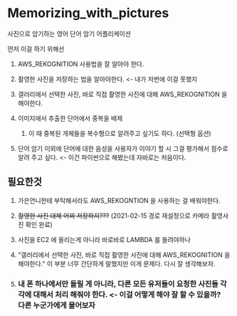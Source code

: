 # Memorizing_with_pictures
사진으로 암기하는 영어 단어 암기 어플리케이션

먼저 이걸 하기 위해선

1. AWS_REKOGNITION 사용법을 잘 알아야 한다.

2. 촬영한 사진을 저장하는 법을 알아야한다. <- 내가 저번에 이걸 못했지

3. 갤러리에서 선택한 사진, 바로 직접 촬영한 사진에 대해 AWS_REKOGNITION 을 해야한다.

4. 이미지에서 추출한 단어에서 중복을 배제
   1. 이 때 중복된 개체들을 복수형으로 알려주고 싶기도 하다. (선택형 옵션)
   
5. 단어 암기 이외에 단어에 대한 음성을 사용자가 이야기 할 시 그걸 평가해서 점수로 알려 주고 싶다. <- 이건 파이썬으로 해봤는데 자바로는 처음이다.

## 필요한것

1. 가은언니한테 부탁해서라도 AWS_REKOGNTION 을 사용하는 걸 배워야한다.

2. ~~촬영한 사진 대체 어찌 저장하지???~~ (2021-02-15 경로 재설정으로 카메라 촬영사진 확인 완료)

3. 사진을 EC2 에 올리는게 아니라 바로바로 LAMBDA 를 돌려야하나

4. "갤러리에서 선택한 사진, 바로 직접 촬영한 사진에 대해 AWS_REKOGNITION 을 해야한다." 이 부분 너무 간단하게 말했지만 이게 문제다. 다시 잘 생각해보자.

5. ### 내 폰 하나에서만 돌릴 게 아니라, 다른 모든 유저들이 요청한 사진들 각각에 대해서 처리 해줘야 한다. <- 이걸 어떻게 해야 잘 할 수 있을까? <br> 다른 누군가에게 물어보자
